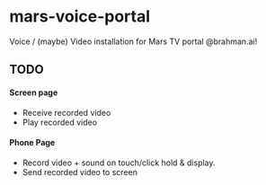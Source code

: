 # mars-voice-portal
Voice / (maybe) Video installation for Mars TV portal @brahman.ai!

## TODO

#### Screen page

* Receive recorded video
* Play recorded video

#### Phone Page

* Record video + sound on touch/click hold & display.
* Send recorded video to screen

